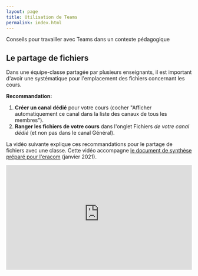 ```yaml
---
layout: page
title: Utilisation de Teams
permalink: index.html
---
```


Conseils pour travailler avec Teams dans un contexte pédagogique

## Le partage de fichiers

Dans une équipe-classe partagée par plusieurs enseignants, il est important d'avoir une systématique pour l'emplacement des fichiers concernant les cours.

**Recommandation:**

1. **Créer un canal dédié** pour votre cours (cocher "Afficher automatiquement ce canal dans la liste des canaux de tous les membres").
2. **Ranger les fichiers de votre cours** dans l'onglet Fichiers *de votre canal dédié* (et non pas dans le canal Général).

La vidéo suivante explique ces recommandations pour le partage de fichiers avec une classe. Cette vidéo accompagne [le document de synthèse préparé pour l'eracom](https://eduvaud.sharepoint.com/:b:/r/sites/ERACOM/Administration/Office%20365%20ERACOM/O365_Enseignant_ERACOM%20v2.pdf?csf=1&web=1&e=SeGApV) (janvier 2021).

<iframe width="100%" style="aspect-ratio:16/9" src="https://www.youtube-nocookie.com/embed/CHz-817BKFc" title="YouTube video player" frameborder="0" allow="accelerometer; autoplay; clipboard-write; encrypted-media; gyroscope; picture-in-picture" allowfullscreen></iframe>


